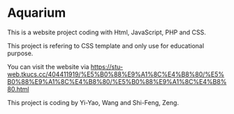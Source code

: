 # Aquarium
This is a website project coding with Html, JavaScript, PHP and CSS.


This project is refering to CSS template and only use for educational purpose.


You can visit the website via https://stu-web.tkucs.cc/404411919/%E5%B0%88%E9%A1%8C%E4%B8%80/%E5%B0%88%E9%A1%8C%E4%B8%80/%E5%B0%88%E9%A1%8C%E4%B8%80.html


This project is coding by Yi-Yao, Wang and Shi-Feng, Zeng.
